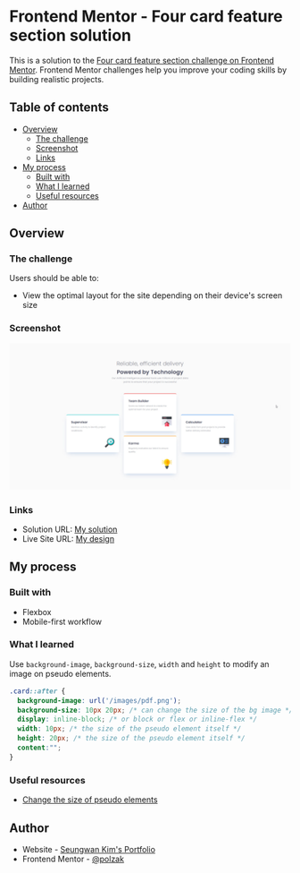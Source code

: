 # Frontend Mentor - Four card feature section solution

This is a solution to the [Four card feature section challenge on Frontend Mentor](https://www.frontendmentor.io/challenges/four-card-feature-section-weK1eFYK). Frontend Mentor challenges help you improve your coding skills by building realistic projects. 

## Table of contents

- [Overview](#overview)
  - [The challenge](#the-challenge)
  - [Screenshot](#screenshot)
  - [Links](#links)
- [My process](#my-process)
  - [Built with](#built-with)
  - [What I learned](#what-i-learned)
  - [Useful resources](#useful-resources)
- [Author](#author)

## Overview

### The challenge

Users should be able to:

- View the optimal layout for the site depending on their device's screen size

### Screenshot

![](./images/screenshot.jpg)


### Links

- Solution URL: [My solution](https://www.frontendmentor.io/solutions/responsive-4card-feature-section--R3cfez8eG)
- Live Site URL: [My design](https://polzak.github.io/portfolio/fem/12-four-card-feature-section/index.html)

## My process

### Built with

- Flexbox
- Mobile-first workflow

### What I learned

Use `background-image`, `background-size`, `width` and `height` to modify an image on pseudo elements. 

```css
.card::after {
  background-image: url('/images/pdf.png');
  background-size: 10px 20px; /* can change the size of the bg image */
  display: inline-block; /* or block or flex or inline-flex */
  width: 10px; /* the size of the pseudo element itself */
  height: 20px; /* the size of the pseudo element itself */
  content:"";
}
```

### Useful resources

- [Change the size of pseudo elements](https://stackoverflow.com/questions/8977957/can-i-change-the-height-of-an-image-in-css-before-after-pseudo-elements)

## Author

- Website - [Seungwan Kim's Portfolio](https://polzak.github.io)
- Frontend Mentor - [@polzak](https://www.frontendmentor.io/profile/polzak)
